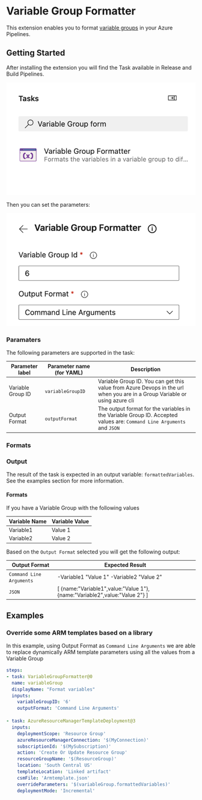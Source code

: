 # Variable Group Formatter

This extension enables you to format [variable groups](https://docs.microsoft.com/en-us/azure/devops/pipelines/library/variable-groups?view=azure-devops&tabs=yaml) in your Azure Pipelines. 

## Getting Started

After installing the extension you will find the Task available in Release and Build Pipelines. 

![Adding Task](images/screenshot.png)

Then you can set the parameters:

![Set Paramaters](images/screenshot2.png)




### Paramaters

The following parameters are supported in the task:

|Parameter label|Parameter name (for YAML)|Description|
|--|--|--|
| Variable Group ID | `variableGroupID` | Variable Group ID. You can get this value from Azure Devops in the url when you are in a Group Variable or using azure cli  |
| Output Format | `outputFormat` | The output format for the variables in the Variable Group ID. Accepted values are: `Command Line Arguments` and `JSON` |

### Formats



### Output

The result of the task is expected in an output variable: `formattedVariables`. See the examples section for more information.

#### Formats

If you have a Variable Group with the following values

 |Variable Name|Variable Value|
|--|--|
|Variable1| Value 1|
|Variable2| Value 2|


Based on the `Output Format` selected you will get the following output:
 
 |Output Format|Expected Result|
|--|--|
|`Command Line Arguments`| -Variable1 "Value 1" -Variable2 "Value 2"|
|`JSON`|[ {name:"Variable1",value:"Value 1"}, {name:"Variable2",value:"Value 2"} ]|


## Examples


### Override some ARM templates based on a library

In this example, using Output Format as `Command Line Arguments` we are able to replace dynamically ARM template parameters using all the values from a Variable Group

```yaml
steps:
- task: VariableGroupFormatter@0
  name: variableGroup
  displayName: "Format variables"
  inputs:
    variableGroupID: '6'
    outputFormat: 'Command Line Arguments'

- task: AzureResourceManagerTemplateDeployment@3
  inputs:
    deploymentScope: 'Resource Group'
    azureResourceManagerConnection: '$(MyConnection)'
    subscriptionId: '$(MySubscription)'
    action: 'Create Or Update Resource Group'
    resourceGroupName: '$(ResourceGroup)'
    location: 'South Central US'
    templateLocation: 'Linked artifact'
    csmFile: 'Armtemplate.json'
    overrideParameters: '$(variableGroup.formattedVariables)'
    deploymentMode: 'Incremental'
```
